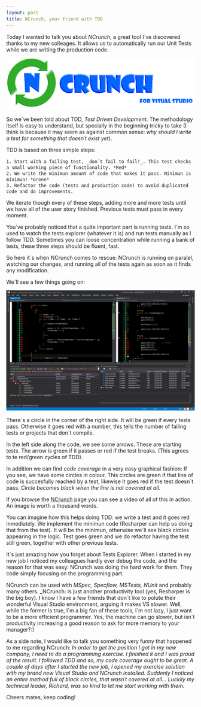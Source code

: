 ```yaml
---
layout: post
title: NCrunch, your friend with TDD
---
```


Today I wanted to talk you about _NCrunch_, a great tool I´ve discovered thanks to my new colleages. It allows us to automatically run our Unit Tests while we are writing the production code.

![Image description](/images/NCrunch/ncrunchTitle.png)

So we´ve been told about TDD, _Test Driven Development_. 
The methodology itself is easy to understand, but specially in the beginning tricky to take (I think is because it may seem as against common sense: _why should I write a test for something that doesn´t exist yet_). 

TDD is based on three simple steps:

	1. Start with a failing test, _don´t fail to fail!_. This test checks a small working piece of functionality. *Red*
	2. We write the minimun amount of code that makes it pass. Minimun is minimun! *Green*
	3. Refactor the code (tests and production code) to avoid duplicated code and do improvements.

We iterate though every of these steps, adding more and more tests until we have all of the user story finished. Previous tests must pass in every moment.

You´ve probably noticed that a quite important part is running tests. I´m so used to watch the tests explorer (whatever it is) and run tests manually as I follow TDD. Sometimes you can loose concentration while running a bank of tests, these three steps should be fluent, fast.

So here it´s when NCrunch comes to rescue: NCrunch is running on paralel, watching our changes, and running all of the tests again as soon as it finds any modification.

We´ll see a few things going on:

![Image description](/images/NCrunch/NCrunch.png)

There´s a circle in the corner of the right side. It will be green if every tests pass. Otherwise it goes red with a number, this tells the number of failing tests or projects that don´t compile.

In the left side along the code, we see some arrows. These are starting tests. The arrow is green if it passes or red if the test breaks. (This agrees to te red/green cycles of TDD).

In addition we can find _code coverage_ in a very easy graphical fashion:
If you see, we have some circles in colour. This circles are green if that line of code is succesfully reached by a test, likewise it goes red if the test doesn´t pass. 
*Circle becomes black when the line is not covered at all*.

If you browse the [NCrunch](http://www.ncrunch.net/) page you can see a video of all of this in action. An image is worth a thousand words.

You can imagine how this helps doing TDD: we write a test and it goes red inmediately. We implement the minimun code (Resharper can help us doing that from the test). It will be the minimun, otherwise we´ll see black circles appearing in the logic. Test goes green and we do refactor having the test still green, together with other previous tests.

It´s just amazing how you forget about Tests Explorer. When I started in my new job I noticed my colleagues hardly ever debug the code, and the reason for that was easy: NCrunch was doing the hard work for them. They code simply focusing on the programming part.

NCrunch can be used with _MSpec, Specflow, MSTests, NUnit_ and probably many others.
_NCrunch: is just another productivity tool (yes, Resharper is the big boy). I know I have a few friends that don´t like to polute their wonderful Visual Studio environment, arguing it makes VS slower.
Well, while the former is true, I´m a big fan of these tools, I´m not lazy, I just want to be a more efficient programmer. 
Yes, the machine can go slower, but isn´t productivity increasing a good reason to ask for more memory to your manager?:)

As a side note, I would like to talk you something very funny that happened to me regarding NCrunch:
_In order to get the position I got in my new company, I need to do a programming exercise. I finished it and I was proud of the result. 
I followed TDD and so, my code coverage ought to be great. A couple of days after I started the new job, I opened my exercise solution with my brand new Visual Studio and NCrunch installed. 
Suddenly I noticed an entire method full of black circles, that wasn´t covered at all... Luckily my technical leader, Richard, was so kind to let me start working with them._

Cheers mates, keep coding!


